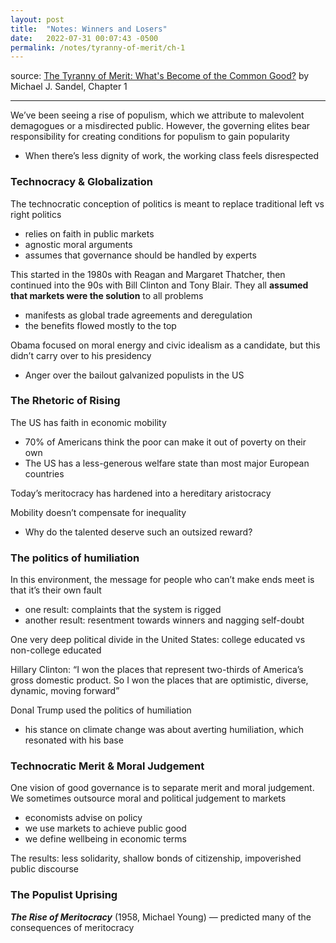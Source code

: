 ```yaml
---
layout: post
title:  "Notes: Winners and Losers"
date:   2022-07-31 00:07:43 -0500
permalink: /notes/tyranny-of-merit/ch-1
---
```


source: [The Tyranny of Merit: What's Become of the Common Good?](https://www.amazon.com/Tyranny-Merit-Whats-Become-Common/dp/0374289980) by Michael J. Sandel, Chapter 1

---

We’ve been seeing a rise of populism, which we attribute to malevolent demagogues or a misdirected public. However, the governing elites bear responsibility for creating conditions for populism to gain popularity

- When there’s less dignity of work, the working class feels disrespected

### Technocracy & Globalization

The technocratic conception of politics is meant to replace traditional left vs right politics

- relies on faith in public markets
- agnostic moral arguments
- assumes that governance should be handled by experts

This started in the 1980s with Reagan and Margaret Thatcher, then continued into the 90s with Bill Clinton and Tony Blair. They all **assumed that markets were the solution** to all problems

- manifests as global trade agreements and deregulation
- the benefits flowed mostly to the top

Obama focused on moral energy and civic idealism as a candidate, but this didn’t carry over to his presidency

- Anger over the bailout galvanized populists in the US

### The Rhetoric of Rising

The US has faith in economic mobility

- 70% of Americans think the poor can make it out of poverty on their own
- The US has a less-generous welfare state than most major European countries

Today’s meritocracy has hardened into a hereditary aristocracy

Mobility doesn’t compensate for inequality

- Why do the talented deserve such an outsized reward?

### The politics of humiliation

In this environment, the message for people who can’t make ends meet is that it’s their own fault

- one result: complaints that the system is rigged
- another result: resentment towards winners and nagging self-doubt

One very deep political divide in the United States: college educated vs non-college educated

Hillary Clinton: “I won the places that represent two-thirds of America’s gross domestic product. So I won the places that are optimistic, diverse, dynamic, moving forward”

Donal Trump used the politics of humiliation

- his stance on climate change was about averting humiliation, which resonated with his base

### Technocratic Merit & Moral Judgement

One vision of good governance is to separate merit and moral judgement. We sometimes outsource moral and political judgement to markets

- economists advise on policy
- we use markets to achieve public good
- we define wellbeing in economic terms

The results: less solidarity, shallow bonds of citizenship, impoverished public discourse

### The Populist Uprising

***The Rise of Meritocracy*** (1958, Michael Young) — predicted many of the consequences of meritocracy